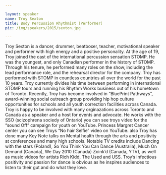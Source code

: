 ```yaml
---

layout: speaker
name: Troy Sexton
title: Body Percussion Rhythmist (Performer)
pic: /img/speakers/2015/sexton.jpg

---
```


Troy Sexton is a dancer, drummer, beatboxer, teacher, motivational speaker and performer with high energy and a positive personality. At the age of 19, Troy joined the cast of the international percussion sensation STOMP. He was the youngest, and only Canadian performer in the history of STOMP.  Through his tenure, he performed many roles on the show, including the lead performance role, and the rehearsal director for the company. Troy has performed with STOMP in countless countries all over the world for the past 10 years. Troy currently divides his time between performing in international STOMP tours and running his Rhythm Works business out of his hometown of Toronto. Recently, Troy has become involved in “BluePrint Pathways”, award-winning social outreach group providing hip hop culture opportunities for schools and all youth correction facilities across Canada. Troy is happy to be involved with many orginazations across Toronto and Canada as a speaker and a host for events and advocate. He works with the SSO (scizophrena sociedy of Ontario) you can see troys video for the “sound Off” campaign for youth on YouTube.  Princess Margret Cancer center you can see Troys “No hair Selfie” video on YouTube. also Troy has done many Key Note talks on Mental health through the arts and positivity at conferences and many high schools. Notable TV credits include Dancing with the stars (Poland), So You Think You Can Dance (Australia), Much On Demand (Canada), We Day 2010 (Canada) Zoink’d (Canada, YTV), as well as music videos for artists Rich Kidd, The Used and USS. Troy’s infectious positivity and passion for dance is obvious as he inspires audiences to listen to their gut and do what they love.
